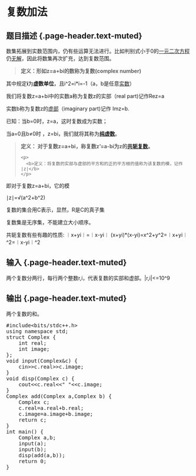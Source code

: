 # 复数加法

## 题目描述 {.page-header.text-muted}

<div class="content">
  <p>
    数集拓展到实数范围内，仍有些运算无法进行。比如判别式小于0的<a href="http://baike.baidu.com/view/397767.htm" target="_blank" rel="noopener">一元二次方程</a>仍<a href="http://baike.baidu.com/view/1203270.htm" target="_blank" rel="noopener">无解</a>，因此将数集再次扩充，达到复数范围。
  </p>
  
  <blockquote>
    <p>
      <b>定义：形如z=a+bi的数称为复数(complex number)</b>
    </p>
  </blockquote>
  
  <p>
    其中规定<b>i</b>为<b>虚数单位</b>，且i^2=i*i=-1（a，b是任意<a href="http://baike.baidu.com/view/14749.htm" target="_blank" rel="noopener">实数</a>）
  </p>
  
  <p>
    我们将复数z=a+bi中的实数a称为复数z的实部（real part)记作Rez=a
  </p>
  
  <p>
    实数b称为复数z的<a href="http://baike.baidu.com/view/2441262.htm" target="_blank" rel="noopener">虚部</a>（imaginary part)记作 Imz=b.
  </p>
  
  <p>
    已知：当b=0时，z=a，这时复数成为实数；
  </p>
  
  <p>
    当a=0且b≠0时 ，z=bi，我们就将其称为<a href="http://baike.baidu.com/view/899964.htm" target="_blank" rel="noopener"><b>纯虚数</b></a>。
  </p>
  
  <blockquote>
    <p>
      <b>定义： 对于复数z=a+bi，称复数z&#8217;=a-bi为z的</b><a href="http://baike.baidu.com/view/137793.htm" target="_blank" rel="noopener"><b>共轭复数</b></a><b>。</b>
    </p>
    
    <p>
      <b>定义：将复数的实部与虚部的平方和的正的平方根的值称为该复数的模，记作∣z∣</b>
    </p>
  </blockquote>
  
  <p>
    即对于复数z=a+bi，它的模
  </p>
  
  <p>
    ∣z∣=√(a^2+b^2)
  </p>
  
  <p>
    复数的集合用C表示，显然，R是C的真子集
  </p>
  
  <p>
    复数集是无序集，不能建立大小顺序。
  </p>
  
  <p>
    共轭复数有些有趣的性质: ︱x+yi︱=︱x-yi︱ (x+yi)*(x-yi)=x^2+y^2=︱x+yi︱^2=︱x-yi︱^2
  </p>
</div>

## 输入 {.page-header.text-muted}

<div class="content">
  <p>
    两个复数分两行，每行两个整数r,i，代表复数的实部和虚部。|r,i|<=10^9
  </p>
</div>

## 输出 {.page-header.text-muted}

<div class="content">
  <p>
    两个复数的和。
  </p>
</div>

<pre class="EnlighterJSRAW" data-enlighter-language="cpp">#include&lt;bits/stdc++.h&gt;
using namespace std;
struct Complex {
    int real;
    int image;
};
void input(Complex&c) {
    cin&gt;&gt;c.real&gt;&gt;c.image;
}
void disp(Complex c) {
    cout&lt;&lt;c.real&lt;&lt;" "&lt;&lt;c.image;
}
Complex add(Complex a,Complex b) {
    Complex c;
    c.real=a.real+b.real;
    c.image=a.image+b.image;
    return c;
}
int main() {
    Complex a,b;
    input(a);
    input(b);
    disp(add(a,b));
    return 0;
}</pre>

&nbsp;
